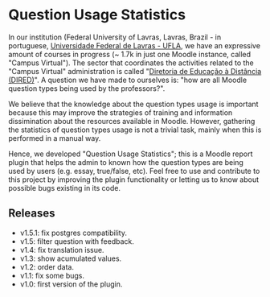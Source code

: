 # Question Usage Statistics
In our institution (Federal University of Lavras, Lavras, Brazil - in portuguese, [Universidade Federal de Lavras - UFLA](http://www.ufla.br/portal/), we have an expressive amount of courses in progress (~ 1.7k in just one Moodle instance, called "Campus Virtual"). The sector that coordinates the activities related to the "Campus Virtual" administration is called "[Diretoria de Educação à Distância (DIRED)](http://www.dired.ufla.br/portal/)". A question we have made to ourselves is: "how are all Moodle question types being used by the professors?". 

We believe that the knowledge about the question types usage is important because this may improve the strategies of training and information dissimination about the resources available in Moodle. However, gathering the statistics of question types usage is not a trivial task, mainly when this is performed in a manual way.

Hence, we developed "Question Usage Statistics"; this is a Moodle report plugin that helps the admin to known how the question types are being used by users (e.g. essay, true/false, etc). Feel free to use and contribute to this project by improving the plugin functionality or letting us to know about possible bugs existing in its code. 

## Releases

- v1.5.1: fix postgres compatibility.
- v1.5: filter question with feedback.
- v1.4: fix translation issue.
- v1.3: show acumulated values.
- v1.2: order data.
- v1.1: fix some bugs.
- v1.0: first version of the plugin.